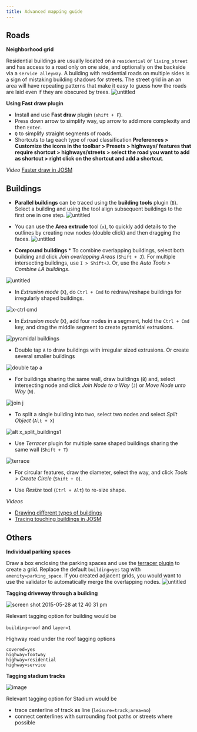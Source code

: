 ```yaml
---
title: Advanced mapping guide
---
```


## Roads

**Neighborhood grid**

Residential buildings are usually located on a `residential` or `living_street` and has access to a road only on one side, and optionally on the backside via a `service alleyway`. A building with residential roads on multiple sides is a sign of mistaking building shadows for streets. The street grid in an an area will have repeating patterns that make it easy to guess how the roads are laid even if they are obscured by trees.
![untitled](https://cloud.githubusercontent.com/assets/126868/9808707/434854d4-587f-11e5-9132-c9e0824bd9e5.gif)


**Using Fast draw plugin**

* Install and use **Fast draw** plugin (`shift + F`).
* Press down arrow to simplify way, up arrow to add more complexity and then `Enter`.
* `Q` to simplify straight segments of roads.
* Shortcuts to tag each type of road classification **Preferences > Customize the icons in the toolbar > Presets > highways/ features that require shortcut > highways/streets > select the road you want to add as shortcut > right click on the shortcut and add a shortcut**.

*Video* [Faster draw in JOSM](https://youtu.be/xqDd-Crk3o4)

## Buildings

* **Parallel buildings** can be traced using the **building tools** plugin (`B`). Select a building and using the tool align subsequent buildings to the first one in one step.
![untitled](https://cloud.githubusercontent.com/assets/126868/9729213/73f5971e-562b-11e5-8c86-a1fa91eb969e.gif)

* You can use the **Area extrude** tool (`x`), to quickly add details to the outlines by creating new nodes (double click) and then dragging the faces.
![untitled](https://cloud.githubusercontent.com/assets/126868/9730603/419f04bc-5635-11e5-8ab8-bda7b1223892.gif)

* **Compound buildings** * To combine overlapping buildings, select both building and click *Join overlapping Areas* (`Shift + J`). For multiple intersecting buildings, use `I > Shift+J`. Or, use the *Auto Tools > Combine LA buildings*.

![untitled](https://cloud.githubusercontent.com/assets/126868/9731646/c5816cd8-563b-11e5-84c4-497d9ac7536f.gif)


* In *Extrusion mode* (`X`), do `Ctrl + Cmd` to redraw/reshape buildings for irregularly shaped buildings.


![x-ctrl cmd](https://cloud.githubusercontent.com/assets/13744156/25951924/cf3403da-367c-11e7-84d7-fa43187b38f4.gif)


* In *Extrusion mode* (`X`), add four nodes in a segment, hold the `Ctrl + Cmd` key, and drag the middle segment to create pyramidal extrusions.

![pyramidal buildings](https://cloud.githubusercontent.com/assets/13744156/25951031/190971be-367a-11e7-9de1-12bae8b9a056.gif)

* Double tap `A` to draw buildings with irregular sized extrusions. Or create several smaller buildings 

![double tap a](https://cloud.githubusercontent.com/assets/13744156/25951540/aab0855c-367b-11e7-814d-e874320fc4ab.gif)

* For buildings sharing the same wall, draw buildings (`B`) and, select intersecting node and click *Join Node to a Way* (`J`) or *Move Node unto Way* (`N`).

![join j](https://cloud.githubusercontent.com/assets/13744156/25953311/90f74560-3680-11e7-8936-254744c3aeb3.gif)

* To split a single building into two, select two nodes and select *Split Object* (`Alt + X`)

![alt x_split_buildings1](https://cloud.githubusercontent.com/assets/13744156/25953093/03458b0a-3680-11e7-91dc-b5e1bfc81e12.gif)

* Use *Terracer* plugin for multiple same shaped buildings sharing the same wall (`Shift + T`)

![terrace](https://cloud.githubusercontent.com/assets/353700/25843868/63539886-34c6-11e7-9ac1-84419da6e512.gif)

* For circular features, draw the diameter, select the way, and click *Tools > Create Circle* (`Shift + O`).

* Use *Resize* tool (`Ctrl + Alt`) to re-size shape.

*Videos*

* [Drawing different types of buildings](https://www.youtube.com/watch?v=VNPfKh_ZI58&feature=youtu.be)
* [Tracing touching buildings in JOSM](https://www.youtube.com/watch?v=7GQtNnjIO0Q&feature=youtu.be)

## Others

**Individual parking spaces**

Draw a box enclosing the parking spaces and use the [terracer plugin](http://wiki.openstreetmap.org/wiki/JOSM/Plugins/Terracer) to create a grid. Replace the default `building=yes` tag with `amenity=parking_space`. If you created adjacent grids, you would want to use the validator to automatically merge the overlapping nodes.
![untitled](https://cloud.githubusercontent.com/assets/126868/9601159/7ae06fd6-50bd-11e5-85ac-4fc3d00d7fbb.gif)

**Tagging driveway through a building**

![screen shot 2015-05-28 at 12 40 31 pm](https://cloud.githubusercontent.com/assets/10308123/7854419/f19e7898-0536-11e5-8e57-ffa455325588.png)

Relevant tagging option for building would be 

 `building=roof` and `layer=1`  

Highway road under the roof tagging options

    covered=yes
    highway=footway
    highway=residential
    highway=service

**Tagging stadium tracks**

![image](https://cloud.githubusercontent.com/assets/369696/7835918/184508f2-0485-11e5-8378-b7b405c7c843.png)

Relevant tagging option for Stadium would be 

- trace centerline of track  as line (`leisure=track;area=no`)
- connect centerlines with surrounding foot paths or streets where possible
